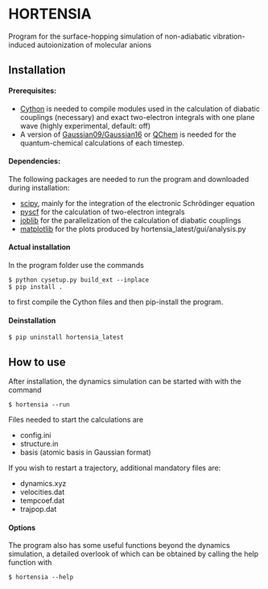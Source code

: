 # HORTENSIA

Program for the surface-hopping simulation of non-adiabatic vibration-induced autoionization of molecular anions

## Installation

#### Prerequisites:
- [Cython](https://github.com/cython/cython) is needed to compile modules used in the calculation of diabatic couplings (necessary) and exact two-electron integrals with one plane wave (highly experimental, default: off)
- A version of [Gaussian09/Gaussian16](https://gaussian.com/) or [QChem](https://www.q-chem.com/) is needed for the quantum-chemical calculations of each timestep.

#### Dependencies:
The following packages are needed to run the program and downloaded during installation:
- [scipy](https://github.com/scipy/scipy), mainly for the integration of the electronic Schrödinger equation
- [pyscf](https://github.com/pyscf/pyscf) for the calculation of two-electron integrals
- [joblib](https://github.com/joblib/joblib) for the parallelization of the calculation of diabatic couplings
- [matplotlib](https://github.com/matplotlib/matplotlib) for the plots produced by hortensia_latest/gui/analysis.py

#### Actual installation

In the program folder use the commands

    $ python cysetup.py build_ext --inplace  
    $ pip install .  

to first compile the Cython files and then pip-install the program.

#### Deinstallation

    $ pip uninstall hortensia_latest  



## How to use

After installation, the dynamics simulation can be started with with the command  

    $ hortensia --run  

Files needed to start the calculations are
- config.ini
- structure.in
- basis (atomic basis in Gaussian format)

If you wish to restart a trajectory, additional mandatory files are:
- dynamics.xyz
- velocities.dat
- tempcoef.dat
- trajpop.dat

#### Options

The program also has some useful functions beyond the dynamics simulation, a detailed overlook of which can be obtained by calling the help function with 

    $ hortensia --help  
